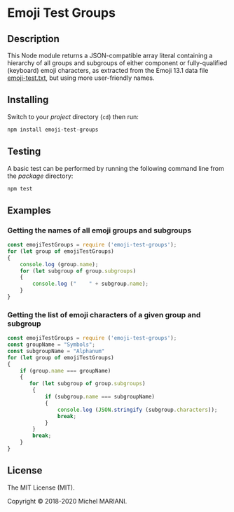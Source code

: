 # Emoji Test Groups

## Description

This Node module returns a JSON-compatible array literal containing a hierarchy of all groups and subgroups of either component or fully-qualified (keyboard) emoji characters, as extracted from the Emoji 13.1 data file [emoji-test.txt](https://unicode.org/Public/emoji/13.1/emoji-test.txt), but using more user-friendly names.

## Installing

Switch to your *project* directory (`cd`) then run:

```bash
npm install emoji-test-groups
```

## Testing

A basic test can be performed by running the following command line from the *package* directory:

```bash
npm test
```

## Examples

### Getting the names of all emoji groups and subgroups

```javascript
const emojiTestGroups = require ('emoji-test-groups');
for (let group of emojiTestGroups)
{
    console.log (group.name);
    for (let subgroup of group.subgroups)
    {
        console.log ("    " + subgroup.name);
    }
}
```

### Getting the list of emoji characters of a given group and subgroup

```javascript
const emojiTestGroups = require ('emoji-test-groups');
const groupName = "Symbols";
const subgroupName = "Alphanum"
for (let group of emojiTestGroups)
{
    if (group.name === groupName)
    {
       for (let subgroup of group.subgroups)
        {
            if (subgroup.name === subgroupName)
            {
                console.log (JSON.stringify (subgroup.characters));
                break;
            }
        }
        break;
    }
}
```

## License

The MIT License (MIT).

Copyright © 2018-2020 Michel MARIANI.
